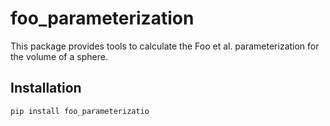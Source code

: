 # foo_parameterization

This package provides tools to calculate the Foo et al. parameterization for the volume of a sphere.

## Installation

```bash
pip install foo_parameterizatio
```
